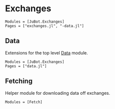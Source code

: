 # Exchanges

```@autodocs
Modules = [JuBot.Exchanges]
Pages = ["exchanges.jl", "-data.jl"]
```

## Data

Extensions for the top level [Data](./data.md) module.

```@autodocs
Modules = [JuBot.Exchanges]
Pages = ["data.jl"]
```

## Fetching

Helper module for downloading data off exchanges.
```@autodocs
Modules = [Fetch]
```
